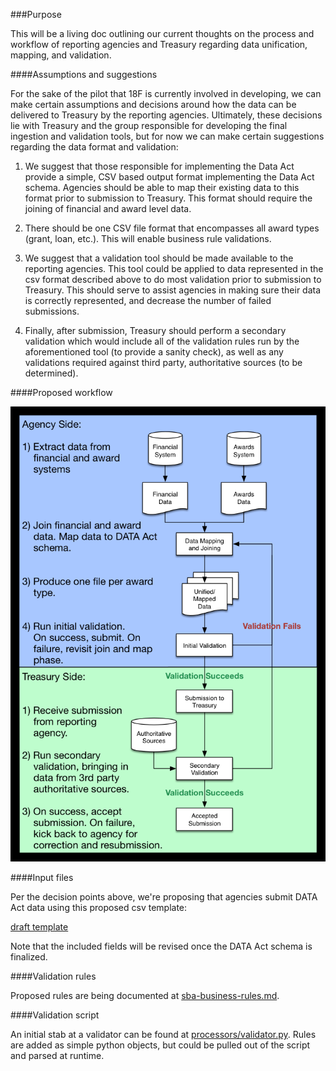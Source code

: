 ###Purpose

This will be a living doc outlining our current thoughts on the process and workflow of reporting agencies and Treasury regarding data unification, mapping, and validation.

####Assumptions and suggestions

For the sake of the pilot that 18F is currently involved in developing, we can make certain assumptions and decisions around how the data can be delivered to Treasury by the reporting agencies. Ultimately, these decisions lie with Treasury and the group responsible for developing the final ingestion and validation tools, but for now we can make certain suggestions regarding the data format and validation:

1. We suggest that those responsible for implementing the Data Act provide a simple, CSV based output format implementing the Data Act schema. Agencies should be able to map their existing data to this format prior to submission to Treasury. This format should require the joining of financial and award level data.

2. There should be one CSV file format that encompasses all award types (grant, loan, etc.). This will enable business rule validations.

3. We suggest that a validation tool should be made available to the reporting agencies. This tool could be applied to data represented in the csv format described above to do most validation prior to submission to Treasury. This should serve to assist agencies in making sure their data is correctly represented, and decrease the number of failed submissions.

4. Finally, after submission, Treasury should perform a secondary validation which would include all of the validation rules run by the aforementioned tool (to provide a sanity check), as well as any validations required against third party, authoritative sources (to be determined).

####Proposed workflow

![Workflow diagram](../updated-validation-flow.png)

####Input files

Per the decision points above, we're proposing that agencies submit DATA Act data using this proposed csv template:

[draft template](inventory_mapping.csv)

Note that the included fields will be revised once the DATA Act schema is finalized.

####Validation rules

Proposed rules are being documented at [sba-business-rules.md](../sba-business-rules.md).

####Validation script

An initial stab at a validator can be found at [processors/validator.py](../processors/validator.py). Rules are added as simple python objects, but could be pulled out of the script and parsed at runtime.
